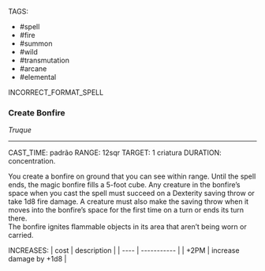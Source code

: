 TAGS:
- #spell
- #fire
- #summon
- #wild
- #transmutation
- #arcane
- #elemental

INCORRECT_FORMAT_SPELL
### Create Bonfire
*Truque*
___
CAST_TIME: padrão
RANGE: 12sqr
TARGET: 1 criatura
DURATION: concentration.

You create a bonfire on ground that you can see within range. Until the spell ends, the magic bonfire fills a 5-foot cube. Any creature in the bonfire’s space when you cast the spell must succeed on a Dexterity saving throw or take 1d8 fire damage. A creature must also make the saving throw when it moves into the bonfire’s space for the first time on a turn or ends its turn there.  
The bonfire ignites flammable objects in its area that aren’t being worn or carried.  

INCREASES:
| cost | description |
| ---- | ----------- |
| +2PM | increase damage by +1d8 |
